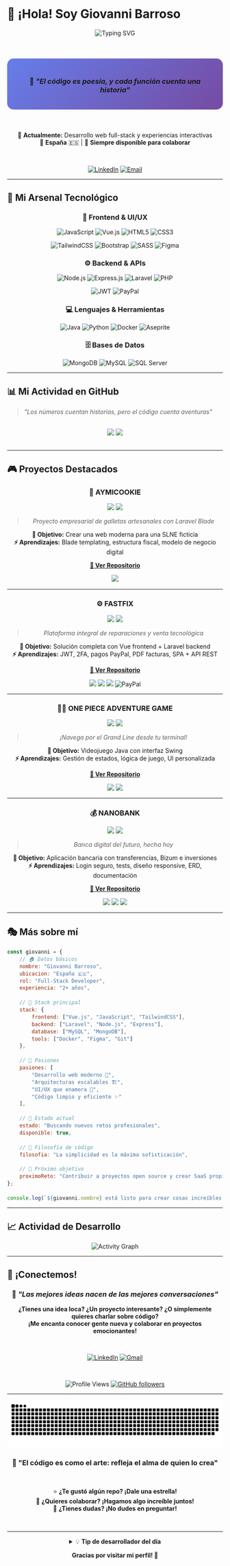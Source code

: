 # 🚀 ¡Hola! Soy Giovanni Barroso

<div align="center">
  
  ![Typing SVG](https://readme-typing-svg.herokuapp.com?font=Fira+Code&size=28&duration=3000&pause=800&color=00D9FF&center=true&vCenter=true&width=800&lines=👋+Desarrollador+Full-Stack;🎮+Creador+de+experiencias+digitales;💡+Transformando+ideas+en+código;🌟+Siempre+innovando)
  
  <br>
  
  <div style="background: linear-gradient(135deg, #667eea 0%, #764ba2 100%); padding: 20px; border-radius: 15px; margin: 20px 0;">
    
  ### 💭 *"El código es poesía, y cada función cuenta una historia"*
    
  </div>
  
  <br>
  
  🎯 **Actualmente:** Desarrollo web full-stack y experiencias interactivas  
  📍 **España** 🇪🇸 | 📧 **Siempre disponible para colaborar**
  
  <br>
  
  [![LinkedIn](https://img.shields.io/badge/LinkedIn-Conectemos-0077B5?style=for-the-badge&logo=linkedin&logoColor=white&labelColor=0077B5)](https://www.linkedin.com/in/giovanni-barroso/)
  [![Email](https://img.shields.io/badge/Email-Hablemos-EA4335?style=for-the-badge&logo=gmail&logoColor=white&labelColor=EA4335)](mailto:giovanni.baralv@gmail.com)
  
</div>

---

## 🧠 Mi Arsenal Tecnológico

<div align="center">

### 🎨 **Frontend & UI/UX**

<p>
  <img src="https://img.shields.io/badge/JavaScript-F7DF1E?style=for-the-badge&logo=javascript&logoColor=black" alt="JavaScript">
  <img src="https://img.shields.io/badge/Vue.js-4FC08D?style=for-the-badge&logo=vue.js&logoColor=white" alt="Vue.js">
  <img src="https://img.shields.io/badge/HTML5-E34F26?style=for-the-badge&logo=html5&logoColor=white" alt="HTML5">
  <img src="https://img.shields.io/badge/CSS3-1572B6?style=for-the-badge&logo=css3&logoColor=white" alt="CSS3">
</p>

<p>
  <img src="https://img.shields.io/badge/TailwindCSS-38B2AC?style=for-the-badge&logo=tailwind-css&logoColor=white" alt="TailwindCSS">
  <img src="https://img.shields.io/badge/Bootstrap-7952B3?style=for-the-badge&logo=bootstrap&logoColor=white" alt="Bootstrap">
  <img src="https://img.shields.io/badge/SASS-CC6699?style=for-the-badge&logo=sass&logoColor=white" alt="SASS">
  <img src="https://img.shields.io/badge/Figma-F24E1E?style=for-the-badge&logo=figma&logoColor=white" alt="Figma">
</p>

### ⚙️ **Backend & APIs**

<p>
  <img src="https://img.shields.io/badge/Node.js-339933?style=for-the-badge&logo=node.js&logoColor=white" alt="Node.js">
  <img src="https://img.shields.io/badge/Express.js-000000?style=for-the-badge&logo=express&logoColor=white" alt="Express.js">
  <img src="https://img.shields.io/badge/Laravel-FF2D20?style=for-the-badge&logo=laravel&logoColor=white" alt="Laravel">
  <img src="https://img.shields.io/badge/PHP-777BB4?style=for-the-badge&logo=php&logoColor=white" alt="PHP">
</p>

<p>
  <img src="https://img.shields.io/badge/JWT-000000?style=for-the-badge&logo=jsonwebtokens&logoColor=white" alt="JWT">
  <img src="https://img.shields.io/badge/PayPal-003087?style=for-the-badge&logo=paypal&logoColor=white" alt="PayPal">
</p>

### 💻 **Lenguajes & Herramientas**

<p>
  <img src="https://img.shields.io/badge/Java-ED8B00?style=for-the-badge&logo=openjdk&logoColor=white" alt="Java">
  <img src="https://img.shields.io/badge/Python-3776AB?style=for-the-badge&logo=python&logoColor=white" alt="Python">
  <img src="https://img.shields.io/badge/Docker-2496ED?style=for-the-badge&logo=docker&logoColor=white" alt="Docker">
  <img src="https://img.shields.io/badge/Aseprite-7D929E?style=for-the-badge&logo=aseprite&logoColor=white" alt="Aseprite">
</p>

### 🗄️ **Bases de Datos**

<p>
  <img src="https://img.shields.io/badge/MongoDB-47A248?style=for-the-badge&logo=mongodb&logoColor=white" alt="MongoDB">
  <img src="https://img.shields.io/badge/MySQL-4479A1?style=for-the-badge&logo=mysql&logoColor=white" alt="MySQL">
  <img src="https://img.shields.io/badge/SQL_Server-CC2927?style=for-the-badge&logo=microsoft-sql-server&logoColor=white" alt="SQL Server">
</p>

</div>

---

## 📊 Mi Actividad en GitHub

> *"Los números cuentan historias, pero el código cuenta aventuras"*

<br>

<div align="center">
  <img height="200em" src="https://github-readme-stats.vercel.app/api?username=GiovanniBarroso&show_icons=true&theme=tokyonight&include_all_commits=true&count_private=true&hide_border=true&bg_color=0D1117"/>
  <img height="200em" src="https://github-readme-stats.vercel.app/api/top-langs/?username=GiovanniBarroso&layout=compact&langs_count=8&theme=tokyonight&hide_border=true&bg_color=0D1117"/>
</div>
<br>

---

## 🎮 Proyectos Destacados

<div align="center">

### 🍪 **AYMICOOKIE**
<img src="https://img.shields.io/badge/Estado-Completado-28a745?style=flat-square"> <img src="https://img.shields.io/badge/Tipo-Empresarial-blue?style=flat-square">

> *Proyecto empresarial de galletas artesanales con Laravel Blade*

**🎯 Objetivo:** Crear una web moderna para una SLNE ficticia  
**⚡ Aprendizajes:** Blade templating, estructura fiscal, modelo de negocio digital  

**[🔗 Ver Repositorio](https://github.com/GiovanniBarroso/aymicookie)**

<img src="https://img.shields.io/badge/Laravel-FF2D20?style=for-the-badge&logo=laravel&logoColor=white">

---

### ⚙️ **FASTFIX**
<img src="https://img.shields.io/badge/Estado-TFG\Completado-gold?style=flat-square"> <img src="https://img.shields.io/badge/Arquitectura-Desacoplada-purple?style=flat-square">

> *Plataforma integral de reparaciones y venta tecnológica*

**🎯 Objetivo:** Solución completa con Vue frontend + Laravel backend  
**⚡ Aprendizajes:** JWT, 2FA, pagos PayPal, PDF facturas, SPA + API REST  

**[🔗 Ver Repositorio](https://github.com/GiovanniBarroso/FastFix)**

<img src="https://img.shields.io/badge/Vue.js-4FC08D?style=for-the-badge&logo=vue.js&logoColor=white">
<img src="https://img.shields.io/badge/Laravel-FF2D20?style=for-the-badge&logo=laravel&logoColor=white">
<img src="https://img.shields.io/badge/JWT-000000?style=for-the-badge&logo=jsonwebtokens&logoColor=white">
<img src="https://img.shields.io/badge/PayPal-003087?style=for-the-badge&logo=paypal&logoColor=white" alt="PayPal">

---

### 🏴‍☠️ **ONE PIECE ADVENTURE GAME**
<img src="https://img.shields.io/badge/Estado-Completado-28a745?style=flat-square"> <img src="https://img.shields.io/badge/Tipo-Gaming-ff69b4?style=flat-square">

> *¡Navega por el Grand Line desde tu terminal!*

**🎯 Objetivo:** Videojuego Java con interfaz Swing  
**⚡ Aprendizajes:** Gestión de estados, lógica de juego, UI personalizada  

**[🔗 Ver Repositorio](https://github.com/GiovanniBarroso/JAVA-ONEPIECE-GAME)**

<img src="https://img.shields.io/badge/Java-ED8B00?style=for-the-badge&logo=openjdk&logoColor=white">
<img src="https://img.shields.io/badge/Swing-ED8B00?style=for-the-badge&logo=java&logoColor=white">

---

### 💰 **NANOBANK**
<img src="https://img.shields.io/badge/Estado-Completado-28a745?style=flat-square"> <img src="https://img.shields.io/badge/Tipo-Educativo-orange?style=flat-square">

> *Banca digital del futuro, hecha hoy*

**🎯 Objetivo:** Aplicación bancaria con transferencias, Bizum e inversiones  
**⚡ Aprendizajes:** Login seguro, tests, diseño responsive, ERD, documentación  

**[🔗 Ver Repositorio](https://github.com/GiovanniBarroso/NanoBank)**

<img src="https://img.shields.io/badge/Java-ED8B00?style=for-the-badge&logo=openjdk&logoColor=white">
<img src="https://img.shields.io/badge/MySQL-4479A1?style=for-the-badge&logo=mysql&logoColor=white">
<img src="https://img.shields.io/badge/Figma-F24E1E?style=for-the-badge&logo=figma&logoColor=white">

</div>

---

## 🎭 Más sobre mí

```javascript
const giovanni = {
    // 🏠 Datos básicos
    nombre: "Giovanni Barroso",
    ubicacion: "España 🇪🇸",
    rol: "Full-Stack Developer",
    experiencia: "2+ años",
    
    // 🎯 Stack principal
    stack: {
        frontend: ["Vue.js", "JavaScript", "TailwindCSS"],
        backend: ["Laravel", "Node.js", "Express"],
        database: ["MySQL", "MongoDB"],
        tools: ["Docker", "Figma", "Git"]
    },
    
    // 💝 Pasiones
    pasiones: [
        "Desarrollo web moderno 🚀", 
        "Arquitecturas escalables 🏗️",
        "UI/UX que enamora 🎨",
        "Código limpio y eficiente ✨"
    ],
    
    // 🌟 Estado actual
    estado: "Buscando nuevos retos profesionales",
    disponible: true,
    
    // 💭 Filosofía de código
    filosofia: "La simplicidad es la máxima sofisticación",
    
    // 🚀 Próximo objetivo
    proximoReto: "Contribuir a proyectos open source y crear SaaS propios"
};

console.log(`${giovanni.nombre} está listo para crear cosas increíbles! 🚀`);
```

---

## 📈 Actividad de Desarrollo

<div align="center">
  <img src="https://github-readme-activity-graph.vercel.app/graph?username=GiovanniBarroso&theme=react-dark&bg_color=0d1117&color=00d9ff&line=00d9ff&point=ff6b6b&area=true&hide_border=true" alt="Activity Graph" />
</div>

---

## 🤝 ¡Conectemos!

<div align="center">
  
  ### 💬 *"Las mejores ideas nacen de las mejores conversaciones"*
  
  **¿Tienes una idea loca? ¿Un proyecto interesante? ¿O simplemente quieres charlar sobre código?**  
  **¡Me encanta conocer gente nueva y colaborar en proyectos emocionantes!**
  
  <br>
  
  [![LinkedIn](https://img.shields.io/badge/LinkedIn-Hablemos%20de%20tecnología-0077B5?style=for-the-badge&logo=linkedin&logoColor=white)](https://www.linkedin.com/in/giovanni-barroso/)
  [![Gmail](https://img.shields.io/badge/Email-Mándame%20un%20mensaje-EA4335?style=for-the-badge&logo=gmail&logoColor=white)](mailto:giovanni.baralv@gmail.com)
  
  <br>
  
  ![Profile Views](https://komarev.com/ghpvc/?username=GiovanniBarroso&color=00d9ff&style=for-the-badge&label=Visitantes)
  [![GitHub followers](https://img.shields.io/github/followers/GiovanniBarroso?logo=github&style=for-the-badge&color=00d9ff&labelColor=0d1117)](https://github.com/GiovanniBarroso)
  
</div>

---

<div align="center">
  <img src="https://raw.githubusercontent.com/platane/snk/output/github-contribution-grid-snake-dark.svg" alt="Snake animation" />
</div>

<div align="center">
  
  ### 🌟 **"El código es como el arte: refleja el alma de quien lo crea"**
  
  <br>
  
  ⭐ **¿Te gustó algún repo? ¡Dale una estrella!**  
  🤝 **¿Quieres colaborar? ¡Hagamos algo increíble juntos!**  
  💬 **¿Tienes dudas? ¡No dudes en preguntar!**
  
  <br>
  
  ---
  
  <details>
  <summary>💡 <b>Tip de desarrollador del día</b></summary>
  <br>
  <i>"Siempre comenta tu código como si la persona que lo va a mantener fuera un psicópata violento que sabe dónde vives"</i> 😄
  <br><br>
  </details>
  
  **Gracias por visitar mi perfil! 🚀**
  
</div>
